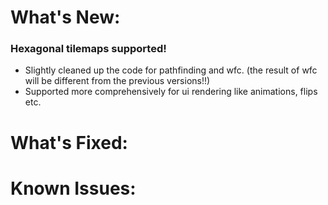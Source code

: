 # What's New:

### Hexagonal tilemaps supported!
- Slightly cleaned up the code for pathfinding and wfc. (the result of wfc will be different from the previous versions!!)
- Supported more comprehensively for ui rendering like animations, flips etc.

# What's Fixed:

# Known Issues:
